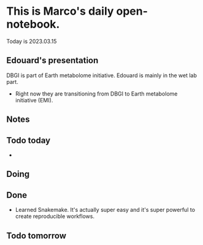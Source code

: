 # This is Marco's daily open-notebook.

Today is 2023.03.15

## Edouard's presentation
DBGI is part of Earth metabolome initiative. Edouard is mainly in the wet lab part. 

* Right now they are transitioning from DBGI to Earth metabolome initiative (EMI). 

## Notes

## Todo today
* 

## Doing


## Done
* Learned Snakemake. It's actually super easy and it's super powerful to create reproducible workflows.


## Todo tomorrow
 